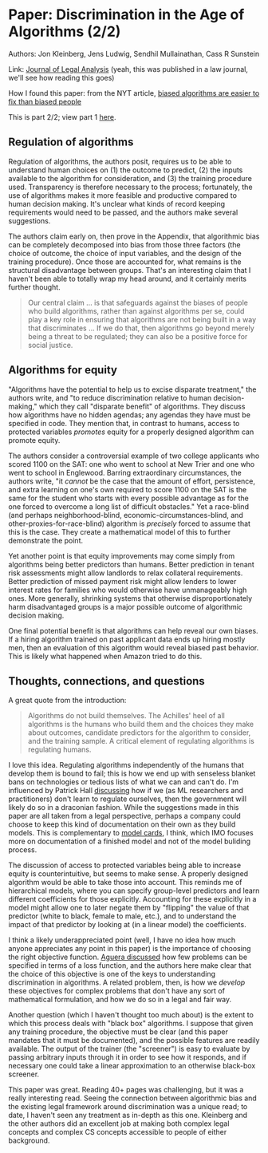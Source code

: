 <!-- date: 2019-12-30 -->
# Paper: Discrimination in the Age of Algorithms (2/2)
Authors: Jon Kleinberg, Jens Ludwig, Sendhil Mullainathan, Cass R Sunstein

Link: [Journal of Legal Analysis](https://academic.oup.com/jla/article/doi/10.1093/jla/laz001/5476086) (yeah, this was published in a law journal, we'll see how reading this goes)

How I found this paper: from the NYT article, [biased algorithms are easier to fix than biased people](https://www.nytimes.com/2019/12/06/business/algorithm-bias-fix.html)

This is part 2/2; view part 1 [here](discrimination_algorithms_kleinberg_1.md).

## Regulation of algorithms
Regulation of algorithms, the authors posit, requires us to be able to understand human choices on (1) the outcome to predict, (2) the inputs available to the algorithm for consideration, and (3) the training procedure used. Transparency is therefore necessary to the process; fortunately, the use of algorithms makes it more feasible and productive compared to human decision making. It's unclear what kinds of record keeping requirements would need to be passed, and the authors make several suggestions.

The authors claim early on, then prove in the Appendix, that algorithmic bias can be completely decomposed into bias from those three factors (the choice of outcome, the choice of input variables, and the design of the training procedure). Once those are accounted for, what remains is the structural disadvantage between groups. That's an interesting claim that I haven't been able to totally wrap my head around, and it certainly merits further thought.

> Our central claim ... is that safeguards against the biases of people who build algorithms, rather than against algorithms per se, could play a key role in ensuring that algorithms are not being built in a way that discriminates ... If we do that, then algorithms go beyond merely being a threat to be regulated; they can also be a positive force for social justice.


## Algorithms for equity
"Algorithms have the potential to help us to excise disparate treatment," the authors write, and "to reduce discrimination relative to human decision-making," which they call "disparate benefit" of algorithms. They discuss how algorithms have no hidden agendas; any agendas they have must be specified in code. They mention that, in contrast to humans, access to protected variables *promotes* equity for a properly designed algorithm can promote equity.

The authors consider a controversial example of two college applicants who scored 1100 on the SAT: one who went to school at New Trier and one who went to school in Englewood. Barring extraordinary circumstances, the authors write, "it *cannot* be the case that the amount of effort, persistence, and extra learning on one's own required to score 1100 on the SAT is the same for the student who starts with every possible advantage as for the one forced to overcome a long list of difficult obstacles." Yet a race-blind (and perhaps neighborhood-blind, economic-circumstances-blind, and other-proxies-for-race-blind) algorithm is *precisely* forced to assume that this is the case. They create a mathematical model of this to further demonstrate the point.

Yet another point is that equity improvements may come simply from algorithms being better predictors than humans. Better prediction in tenant risk assessments might allow landlords to relax collateral requirements. Better prediction of missed payment risk might allow lenders to lower interest rates for families who would otherwise have unmanageably high ones. More generally, shrinking systems that otherwise disproportionately harm disadvantaged groups is a major possible outcome of algorithmic decision making.

One final potential benefit is that algorithms can help reveal our own biases. If a hiring algorithm trained on past applicant data ends up hiring mostly men, then an evaluation of this algorithm would reveal biased past behavior. This is likely what happened when Amazon tried to do this.


## Thoughts, connections, and questions
A great quote from the introduction:

> Algorithms do not build themselves. The Achilles' heel of all algorithms is the humans who build them and the choices they make about outcomes, candidate predictors for the algorithm to consider, and the training sample. A critical element of regulating algorithms is regulating humans.

I love this idea. Regulating algorithms independently of the humans that develop them is bound to fail; this is how we end up with senseless blanket bans on technologies or tedious lists of what we can and can't do. I'm influenced by Patrick Hall [discussing](../spark/interpretable_ai.md) how if we (as ML researchers and practitioners) don't learn to regulate ourselves, then the government will likely do so in a draconian fashion. While the suggestions made in this paper are all taken from a legal perspective, perhaps a company could choose to keep this kind of documentation on their own as they build models. This is complementary to [model cards](model_cards_mitchell.md), I think, which IMO focuses more on documentation of a finished model and not of the model buliding process.

The discussion of access to protected variables being able to increase equity is counterintuitive, but seems to make sense. A properly designed algorithm would be able to take those into account. This reminds me of hierarchical models, where you can specify group-level predictors and learn different coefficients for those explicitly. Accounting for these explicitly in a model might allow one to later negate them by "flipping" the value of that predictor (white to black, female to male, etc.), and to understand the impact of that predictor by looking at (in a linear model) the coefficients.

I think a likely underappreciated point (well, I have no idea how much anyone appreciates any point in this paper) is the importance of choosing the right objective function. [Aguera discussed](../posts/talk_kidd_neurips.md) how few problems can be specified in terms of a loss function, and the authors here make clear that the choice of this objective is one of the keys to understanding discrimination in algorithms. A related problem, then, is how we *develop* these objectives for complex problems that don't have any sort of mathematical formulation, and how we do so in a legal and fair way.

Another question (which I haven't thought too much about) is the extent to which this process deals with "black box" algorithms. I suppose that given any training procedure, the objective must be clear (and this paper mandates that it must be documented), and the possible features are readily available. The output of the trainer (the "screener") is easy to evaluate by passing arbitrary inputs through it in order to see how it responds, and if necessary one could take a linear approximation to an otherwise black-box screener.

This paper was great. Reading 40+ pages was challenging, but it was a really interesting read. Seeing the connection between algorithmic bias and the existing legal framework around discrimination was a unique read; to date, I haven't seen any treatment as in-depth as this one. Kleinberg and the other authors did an excellent job at making both complex legal concepts and complex CS concepts accessible to people of either background.
